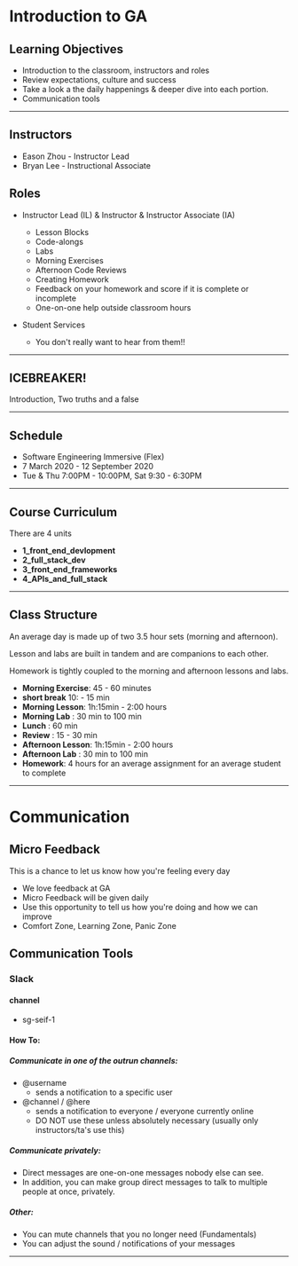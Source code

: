 # Introduction to GA

## Learning Objectives

- Introduction to the classroom, instructors and roles
- Review expectations, culture and success 
- Take a look a the daily happenings & deeper dive into each portion.
- Communication tools

<hr>

## Instructors

- Eason Zhou - Instructor Lead
- Bryan Lee - Instructional Associate

## Roles

- Instructor Lead (IL) & Instructor & Instructor Associate (IA)
  - Lesson Blocks
  - Code-alongs
  - Labs
  - Morning Exercises
  - Afternoon Code Reviews
  - Creating Homework
  - Feedback on your homework and score if it is complete or incomplete 
  - One-on-one help outside classroom hours

- Student Services
  - You don't really want to hear from them!!

<hr>

## ICEBREAKER!

Introduction, Two truths and a false
<hr>

## Schedule

- Software Engineering Immersive (Flex)
- 7 March 2020 - 12 September 2020
- Tue & Thu 7:00PM - 10:00PM, Sat 9:30 - 6:30PM

<hr>

## Course Curriculum

There are 4 units

 - **1_front_end_devlopment**
 - **2_full_stack_dev**
 - **3_front_end_frameworks**
 - **4_APIs_and_full_stack**

<hr>

## Class Structure

An average day is made up of two 3.5 hour sets (morning and afternoon).

Lesson and labs are built in tandem and are companions to each other.

Homework is tightly coupled to the morning and afternoon lessons and labs.

- **Morning Exercise**: 45 - 60 minutes
- **short break** 10: - 15 min
- **Morning Lesson**: 1h:15min - 2:00 hours
- **Morning Lab** : 30 min to 100 min
- **Lunch** : 60 min
- **Review** : 15 - 30 min
- **Afternoon Lesson**: 1h:15min - 2:00 hours
- **Afternoon Lab** : 30 min to 100 min
- **Homework**: 4 hours for an average assignment for an average student to complete

<hr>

# Communication

## Micro Feedback

This is a chance to let us know how you're feeling every day

- We love feedback at GA
- Micro Feedback will be given daily
- Use this opportunity to tell us how you're doing and how we can improve
- Comfort Zone, Learning Zone, Panic Zone


## Communication Tools

### Slack

#### channel

- sg-seif-1

#### How To:

##### Communicate in one of the outrun channels:

- @username
	- sends a notification to a specific user
- @channel / @here
	- sends a notification to everyone / everyone currently online
  - DO NOT use these unless absolutely necessary (usually only instructors/ta's use this)

##### Communicate privately:

- Direct messages are one-on-one messages nobody else can see.
- In addition, you can make group direct messages to talk to multiple people at once, privately.

##### Other:

- You can mute channels that you no longer need (Fundamentals)
- You can adjust the sound / notifications of your messages

<hr>
